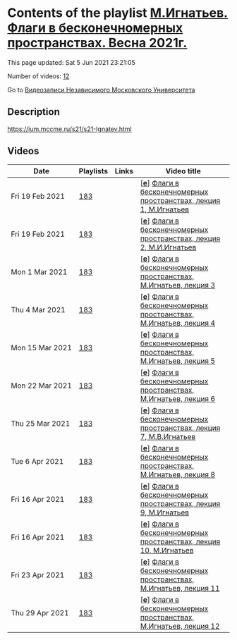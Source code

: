 # Contents of the playlist [М.Игнатьев. Флаги в бесконечномерных пространствах. Весна 2021г.](https://www.youtube.com/playlist?list=PLp9ABVh6_x4E0pjojqQUWDWn93B5xtB8l)

This page updated: Sat 5 Jun 2021 23:21:05

Number of videos: [12](#videos)

Go to [Видеозаписи Независимого Московского Университета](../README.md)

## Description

<https://ium.mccme.ru/s21/s21-Ignatev.html>

## Videos

|Date|Playlists|Links|Video title|
|---|---|---|---|
| Fri&nbsp;19&nbsp;Feb&nbsp;2021 | [183](../playlists/183 "М.Игнатьев. Флаги в бесконечномерных пространствах. Весна 2021г.") |  | [[**e**](https://studio.youtube.com/video/Jf7VcFavyVA/edit "Edit")] [Флаги в бесконечномерных пространствах, лекция 1, М.Игнатьев](https://www.youtube.com/watch?v=Jf7VcFavyVA&list=PLp9ABVh6_x4E0pjojqQUWDWn93B5xtB8l "Занятие от 10 02 2021") |
| Fri&nbsp;19&nbsp;Feb&nbsp;2021 | [183](../playlists/183 "М.Игнатьев. Флаги в бесконечномерных пространствах. Весна 2021г.") |  | [[**e**](https://studio.youtube.com/video/V2qY9GvutZw/edit "Edit")] [Флаги в бесконечномерных пространствах, лекция 2, М.И.Игнатьев](https://www.youtube.com/watch?v=V2qY9GvutZw&list=PLp9ABVh6_x4E0pjojqQUWDWn93B5xtB8l "Занятие от 17 02 2021") |
| Mon&nbsp;1&nbsp;Mar&nbsp;2021 | [183](../playlists/183 "М.Игнатьев. Флаги в бесконечномерных пространствах. Весна 2021г.") |  | [[**e**](https://studio.youtube.com/video/48MiNHUnfSU/edit "Edit")] [Флаги в бесконечномерных пространствах, М.Игнатьев, лекция 3](https://www.youtube.com/watch?v=48MiNHUnfSU&list=PLp9ABVh6_x4E0pjojqQUWDWn93B5xtB8l) |
| Thu&nbsp;4&nbsp;Mar&nbsp;2021 | [183](../playlists/183 "М.Игнатьев. Флаги в бесконечномерных пространствах. Весна 2021г.") |  | [[**e**](https://studio.youtube.com/video/C9RwAK5JC8U/edit "Edit")] [Флаги в бесконечномерных пространствах, М.Игнатьев, лекция 4](https://www.youtube.com/watch?v=C9RwAK5JC8U&list=PLp9ABVh6_x4E0pjojqQUWDWn93B5xtB8l) |
| Mon&nbsp;15&nbsp;Mar&nbsp;2021 | [183](../playlists/183 "М.Игнатьев. Флаги в бесконечномерных пространствах. Весна 2021г.") |  | [[**e**](https://studio.youtube.com/video/s9Rsbj7FC1U/edit "Edit")] [Флаги в бесконечномерных пространствах, М.Игнатьев, лекция 5](https://www.youtube.com/watch?v=s9Rsbj7FC1U&list=PLp9ABVh6_x4E0pjojqQUWDWn93B5xtB8l) |
| Mon&nbsp;22&nbsp;Mar&nbsp;2021 | [183](../playlists/183 "М.Игнатьев. Флаги в бесконечномерных пространствах. Весна 2021г.") |  | [[**e**](https://studio.youtube.com/video/0CTKDzPOtAM/edit "Edit")] [Флаги в бесконечномерных пространствах, М.Игнатьев, лекция 6](https://www.youtube.com/watch?v=0CTKDzPOtAM&list=PLp9ABVh6_x4E0pjojqQUWDWn93B5xtB8l) |
| Thu&nbsp;25&nbsp;Mar&nbsp;2021 | [183](../playlists/183 "М.Игнатьев. Флаги в бесконечномерных пространствах. Весна 2021г.") |  | [[**e**](https://studio.youtube.com/video/I4xq9Wfe63M/edit "Edit")] [Флаги в бесконечномерных пространствах, лекция 7, М.В.Игнатьев](https://www.youtube.com/watch?v=I4xq9Wfe63M&list=PLp9ABVh6_x4E0pjojqQUWDWn93B5xtB8l) |
| Tue&nbsp;6&nbsp;Apr&nbsp;2021 | [183](../playlists/183 "М.Игнатьев. Флаги в бесконечномерных пространствах. Весна 2021г.") |  | [[**e**](https://studio.youtube.com/video/nkovtqeHXO8/edit "Edit")] [Флаги в бесконечномерных пространствах, М.Игнатьев, лекция 8](https://www.youtube.com/watch?v=nkovtqeHXO8&list=PLp9ABVh6_x4E0pjojqQUWDWn93B5xtB8l) |
| Fri&nbsp;16&nbsp;Apr&nbsp;2021 | [183](../playlists/183 "М.Игнатьев. Флаги в бесконечномерных пространствах. Весна 2021г.") |  | [[**e**](https://studio.youtube.com/video/PneIt-g_V98/edit "Edit")] [Флаги в бесконечномерных пространствах, лекция 9, М.Игнатьев](https://www.youtube.com/watch?v=PneIt-g_V98&list=PLp9ABVh6_x4E0pjojqQUWDWn93B5xtB8l) |
| Fri&nbsp;16&nbsp;Apr&nbsp;2021 | [183](../playlists/183 "М.Игнатьев. Флаги в бесконечномерных пространствах. Весна 2021г.") |  | [[**e**](https://studio.youtube.com/video/cI_2O-inwr8/edit "Edit")] [Флаги в бесконечномерных пространствах, лекция 10, М.Игнатьев](https://www.youtube.com/watch?v=cI_2O-inwr8&list=PLp9ABVh6_x4E0pjojqQUWDWn93B5xtB8l) |
| Fri&nbsp;23&nbsp;Apr&nbsp;2021 | [183](../playlists/183 "М.Игнатьев. Флаги в бесконечномерных пространствах. Весна 2021г.") |  | [[**e**](https://studio.youtube.com/video/mu7cTlltf4g/edit "Edit")] [Флаги в бесконечномерных пространствах, М.Игнатьев, лекция 11](https://www.youtube.com/watch?v=mu7cTlltf4g&list=PLp9ABVh6_x4E0pjojqQUWDWn93B5xtB8l) |
| Thu&nbsp;29&nbsp;Apr&nbsp;2021 | [183](../playlists/183 "М.Игнатьев. Флаги в бесконечномерных пространствах. Весна 2021г.") |  | [[**e**](https://studio.youtube.com/video/cLP_EZBOJI4/edit "Edit")] [Флаги в бесконечномерных пространствах, М.Игнатьев, лекция 12](https://www.youtube.com/watch?v=cLP_EZBOJI4&list=PLp9ABVh6_x4E0pjojqQUWDWn93B5xtB8l) |
